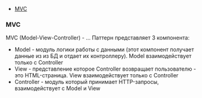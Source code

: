 
* [MVC](#mvc)

### MVC
MVC (Model-View-Controller) - ... Паттерн представляет 3 компонента:
* Model - модуль логики работы с данными (этот компонент получает данные из из БД и отдает их контроллеру). Model взаимодействует только с Controller
* View - представление которое Controller возвращает пользователю - это HTML-страница. View взаимодействует только с Controller
* Controller - модуль который принимает HTTP-запросы, взаимодействует с Model и View